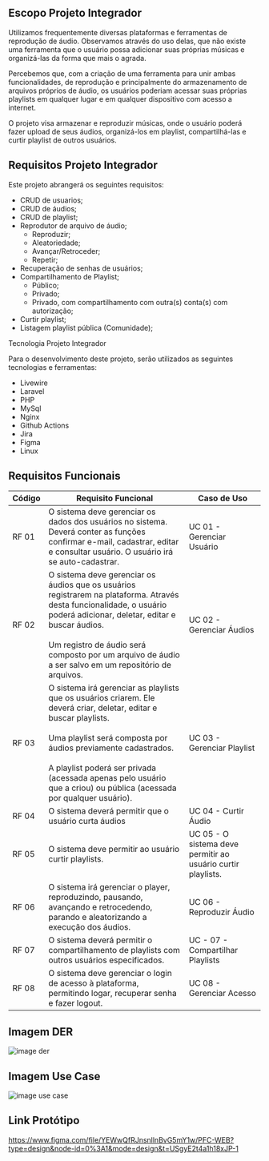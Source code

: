 ## Escopo Projeto Integrador 

  Utilizamos frequentemente diversas plataformas e ferramentas de reprodução de áudio. Observamos através do uso delas, que não existe uma ferramenta que o usuário possa adicionar suas próprias músicas e organizá-las da forma que mais o agrada.

  Percebemos que, com a criação de uma ferramenta para unir ambas funcionalidades, de reprodução e principalmente do armazenamento de arquivos próprios de áudio, os usuários poderiam acessar suas próprias playlists em qualquer lugar e em qualquer dispositivo com acesso a internet.

  O  projeto visa armazenar e reproduzir músicas, onde o usuário poderá fazer upload de seus áudios, organizá-los em playlist, compartilhá-las e curtir playlist de outros usuários.

## Requisitos Projeto Integrador 

Este projeto abrangerá os seguintes requisitos:

- CRUD de usuarios;
- CRUD de áudios;
- CRUD de playlist;
- Reprodutor de arquivo de áudio;
    - Reproduzir;
    - Aleatoriedade;
    - Avançar/Retroceder;
    - Repetir;
- Recuperação de senhas de usuários;
- Compartilhamento de Playlist;
    - Público;
    - Privado;
    - Privado, com compartilhamento com outra(s) conta(s) com autorização;
- Curtir playlist;
- Listagem playlist pública (Comunidade);



Tecnologia Projeto Integrador 

Para o desenvolvimento deste projeto, serão utilizados as seguintes tecnologias e ferramentas:

- Livewire
- Laravel
- PHP
- MySql
- Nginx
- Github Actions
- Jira
- Figma
- Linux


## Requisitos Funcionais

| Código   | Requisito Funcional  | Caso de Uso  |
|---|---|---|
| RF 01  | O sistema deve gerenciar os dados dos usuários no sistema. Deverá conter as funções confirmar e-mail, cadastrar, editar e consultar usuário. O usuário irá se auto-cadastrar.  | UC 01 - Gerenciar Usuário   |
| RF 02  | O sistema deve gerenciar os áudios que os usuários registrarem na plataforma. Através desta funcionalidade, o usuário poderá adicionar, deletar, editar e buscar áudios. <br><br>Um registro de áudio será composto por um arquivo de áudio a ser salvo em um repositório de arquivos.| UC 02 - Gerenciar Áudios  |
| RF 03  | O sistema irá gerenciar as playlists que os usuários criarem. Ele deverá criar, deletar, editar e buscar playlists.<br><br>Uma  playlist será composta por áudios previamente cadastrados.<br><br>A playlist poderá ser privada (acessada apenas pelo usuário que a criou) ou pública (acessada por qualquer usuário). | UC 03 - Gerenciar Playlist  |
| RF 04  | O sistema deverá permitir que o usuário curta áudios   | UC 04 - Curtir Áudio  |
| RF 05  | O sistema deve permitir ao usuário curtir playlists.  | UC 05 - O sistema deve permitir ao usuário curtir playlists.  |
| RF 06  | O sistema irá gerenciar o player, reproduzindo, pausando, avançando e retrocedendo, parando e aleatorizando a execução dos áudios.  | UC 06 - Reproduzir Áudio  |
| RF 07  | O sistema deverá permitir o compartilhamento de playlists com outros usuários especificados.  | UC - 07 - Compartilhar Playlists  |
| RF 08  | O sistema deve gerenciar o login de acesso à plataforma, permitindo logar, recuperar senha e fazer logout.  | UC 08 - Gerenciar Acesso  |


## Imagem DER

![image der](https://drive.google.com/uc?id=1LMLLHZEM-z-QbKreWGGDtPjS5acn5Ld-)


## Imagem Use Case

![image use case](https://drive.google.com/uc?id=1Qge2HpD9hEhUC3afSUG2u9O5hoVMvBjH)

## Link Protótipo

https://www.figma.com/file/YEWwQfRJnsnllnBvG5mY1w/PFC-WEB?type=design&node-id=0%3A1&mode=design&t=USgyE2t4a1h18xJP-1